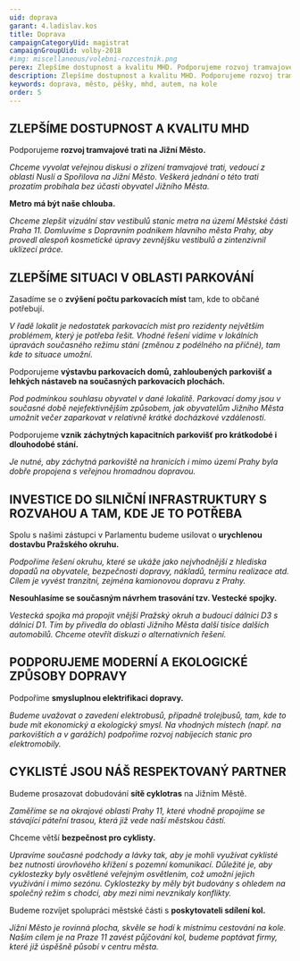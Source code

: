 ```yaml
---
uid: doprava
garant: 4.ladislav.kos
title: Doprava
campaignCategoryUid: magistrat
campaignGroupUid: volby-2018
#img: miscellaneous/volebni-rozcestnik.png
perex: Zlepšíme dostupnost a kvalitu MHD. Podporujeme rozvoj tramvajové trati na Jižní Město. Zasadíme se o zvýšení počtu parkovacích míst tam, kde to občané potřebují. Podporujeme vznik záchytných kapacitních parkovišť pro krátkodobé i dlouhodobé stání návštěvníků za hranicemi Prahy 11. Spolu s našimi zástupci v Parlamentu budeme usilovat o urychlenou dostavbu Pražského okruhu. Budeme prosazovat dobudování sítě cyklotras na Jižním Městě. Chceme větší bezpečnost pro cyklisty.
description: Zlepšíme dostupnost a kvalitu MHD. Podporujeme rozvoj tramvajové trati na Jižní Město. Zasadíme se o zvýšení počtu parkovacích míst tam, kde to občané potřebují. Podporujeme vznik záchytných kapacitních parkovišť pro krátkodobé i dlouhodobé stání návštěvníků za hranicemi Prahy 11. Spolu s našimi zástupci v Parlamentu budeme usilovat o urychlenou dostavbu Pražského okruhu. Budeme prosazovat dobudování sítě cyklotras na Jižním Městě. Chceme větší bezpečnost pro cyklisty.
keywords: doprava, město, pěšky, mhd, autem, na kole
order: 5
---
```


## ZLEPŠÍME DOSTUPNOST A KVALITU MHD

Podporujeme **rozvoj tramvajové trati na Jižní Město.**

*Chceme vyvolat veřejnou diskusi o zřízení tramvajové trati, vedoucí z oblasti Nuslí a Spořilova na Jižní Město. Veškerá jednání o této trati prozatím probíhala bez účasti obyvatel Jižního Města.*

**Metro má být naše chlouba.**

*Chceme zlepšit vizuální stav vestibulů stanic metra na území Městské části Praha 11. Domluvíme s Dopravním podnikem hlavního města Prahy, aby provedl alespoň kosmetické úpravy zevnějšku vestibulů a zintenzivnil uklízecí práce.*


## ZLEPŠÍME SITUACI V OBLASTI PARKOVÁNÍ

Zasadíme se o **zvýšení počtu parkovacích míst** tam, kde to občané potřebují.

*V řadě lokalit je nedostatek parkovacích míst pro rezidenty největším problémem, který je potřeba řešit. Vhodné řešení vidíme v lokálních úpravách současného režimu stání (změnou z podélného na příčné), tam kde to situace umožní.*

Podporujeme **výstavbu parkovacích domů, zahloubených parkovišť a lehkých nástaveb na současných parkovacích plochách.**

*Pod podmínkou souhlasu obyvatel v dané lokalitě. Parkovací domy jsou v současné době nejefektivnějším způsobem, jak obyvatelům Jižního Města umožnit večer zaparkovat v relativně krátké docházkové vzdálenosti.*

Podporujeme **vznik záchytných kapacitních parkovišť pro krátkodobé i dlouhodobé stání.**

*Je nutné, aby záchytná parkoviště na hranicích i mimo území Prahy byla dobře propojena s veřejnou hromadnou dopravou.*

## INVESTICE DO SILNIČNÍ INFRASTRUKTURY S ROZVAHOU A TAM, KDE JE TO POTŘEBA

Spolu s našimi zástupci v Parlamentu budeme usilovat o **urychlenou dostavbu Pražského okruhu.**

*Podpoříme řešení okruhu, které se ukáže jako nejvhodnější z hlediska dopadů na obyvatele, bezpečnosti dopravy, nákladů, termínu realizace atd. Cílem je vyvést tranzitní, zejména kamionovou dopravu z Prahy.*

**Nesouhlasíme se současným návrhem trasování tzv. Vestecké spojky.**

*Vestecká spojka má propojit vnější Pražský okruh a budoucí dálnici D3 s dálnicí D1. Tím by přivedla do oblasti Jižního Města další tisíce dalších automobilů. Chceme otevřít diskuzi o alternativních řešení.*

## PODPORUJEME MODERNÍ A EKOLOGICKÉ ZPŮSOBY DOPRAVY

Podpoříme **smysluplnou elektrifikaci dopravy.**

*Budeme uvažovat o zavedení elektrobusů, případně trolejbusů, tam, kde to bude mít ekonomický a ekologický smysl. Na vhodných místech (např. na parkovištích a v garážích) podpoříme rozvoj nabíjecích stanic pro elektromobily.*

## CYKLISTÉ JSOU NÁŠ RESPEKTOVANÝ PARTNER

Budeme prosazovat dobudování **sítě cyklotras** na Jižním Městě.

*Zaměříme se na okrajové oblasti Prahy 11, které vhodně propojíme se stávající páteřní trasou, která již vede naší městskou částí.*

Chceme větší **bezpečnost pro cyklisty.**

*Upravíme současné podchody a lávky tak, aby je mohli využívat cyklisté bez nutnosti úrovňového křížení s pozemní komunikací. Důležité je, aby cyklostezky byly osvětlené veřejným osvětlením, což umožní jejich využívání i mimo sezónu. Cyklostezky by měly být budovány s ohledem na společný režim s chodci, aby mezi nimi nevznikaly konflikty.*

Budeme rozvíjet spolupráci městské části s **poskytovateli sdílení kol.**

*Jižní Město je rovinná plocha, skvěle se hodí k místnímu cestování na kole. Naším cílem je na Praze 11 zavést půjčování kol, budeme poptávat firmy, které již úspěšně působí v centru města.*
